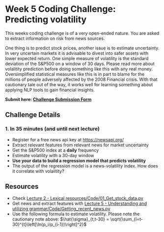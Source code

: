 # Week 5 Coding Challenge: Predicting volatility

This weeks coding challenge is of a very open-ended nature. You are asked to extract information on risk from news sources. 

One thing is to predict stock prices, another issue is to estimate uncertainty. In very uncertain markets it is advisable to divest into safer assets with lower expected return. One simple measure of volatility is the standard deviation of the S&P500 on a window of 30 days. Please read more about volalitity prediction before doing something like this with any real money. Oversimplified statistical measures like this is in part to blame for the millions of people adversely affected by the 2008 Financial crisis. With that cautionary tale out of the way, it works well for learning something about applying NLP tools to gain financial insights.

**Submit here: [Challenge Submission Form](https://forms.gle/WmSEkZn8WH1fiDjE6)**

## Challenge Details

### 1. In 35 minutes (and until next lecture)

- Register for a free news api key at https://newsapi.org/
- Extract relevant features from relevant news for market uncertainty 
- Get the S&P500 index at a **daily** frequency
- Estimate volatility with a 30-day window 
- **Use your data to build a regression model that predicts volatility**
- The output of the regression model is a news-volatility index. How does it correlate with volalitity?

## Resources
- Check [Lecture 2 - Lexical resources/Code/01_Get_stock_data.py](https://github.com/christianvedels/News_and_Market_Sentiment_Analytics/blob/main/Lecture%202%20-%20Lexical%20resources/Code/01_Get_stock_data.py)  
- Get news and extract features with [Lecture 5 - Understanding and utilizing grammar/Code/Getting_recent_news.py](https://github.com/christianvedels/News_and_Market_Sentiment_Analytics/blob/main/Lecture%205%20-%20Understanding%20and%20utilizing%20grammar/Code/Getting_recent_news.py)  
- Use the following formula to estimate volatility. Please note the cautionary note above: $\hat{\sigma}_{t,t-30} = \sqrt{\sum_{i=t-30}^{t}\left[\ln(p_i/p_{i-1})\right]^2}$